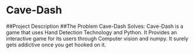 # Cave-Dash
##Project Description
##The Problem Cave-Dash Solves:
Cave-Dash is a game that uses Hand Detection Technology and Python. It Provides an interactive game for its users through Computer vision and numpy. It surely gets addictive once you get hooked on it.

